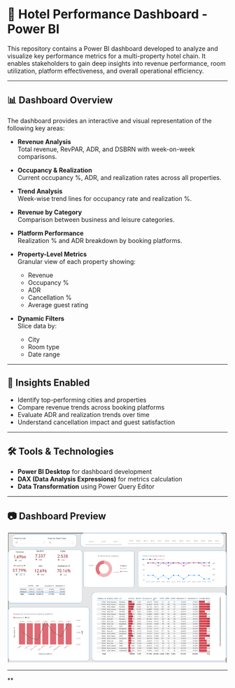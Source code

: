 # 🏨 Hotel Performance Dashboard - Power BI

This repository contains a Power BI dashboard developed to analyze and visualize key performance metrics for a multi-property hotel chain. It enables stakeholders to gain deep insights into revenue performance, room utilization, platform effectiveness, and overall operational efficiency.

---

## 📊 Dashboard Overview

The dashboard provides an interactive and visual representation of the following key areas:

- **Revenue Analysis**  
  Total revenue, RevPAR, ADR, and DSBRN with week-on-week comparisons.

- **Occupancy & Realization**  
  Current occupancy %, ADR, and realization rates across all properties.

- **Trend Analysis**  
  Week-wise trend lines for occupancy rate and realization %.

- **Revenue by Category**  
  Comparison between business and leisure categories.

- **Platform Performance**  
  Realization % and ADR breakdown by booking platforms.

- **Property-Level Metrics**  
  Granular view of each property showing:
  - Revenue
  - Occupancy %
  - ADR
  - Cancellation %
  - Average guest rating

- **Dynamic Filters**  
  Slice data by:
  - City
  - Room type
  - Date range

---

## 📌 Insights Enabled

- Identify top-performing cities and properties
- Compare revenue trends across booking platforms
- Evaluate ADR and realization trends over time
- Understand cancellation impact and guest satisfaction

---

## 🛠 Tools & Technologies

- **Power BI Desktop** for dashboard development
- **DAX (Data Analysis Expressions)** for metrics calculation
- **Data Transformation** using Power Query Editor

---

## 📷 Dashboard Preview

![Dashboard Preview](hotel_dashboard.png)



---
**
